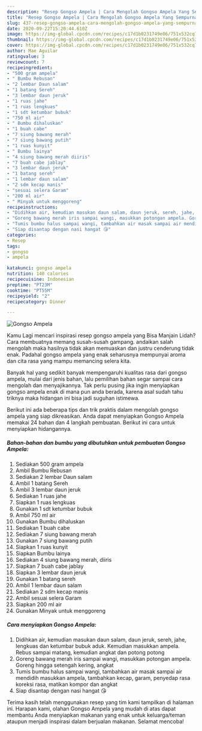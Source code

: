 ```yaml
---
description: "Resep Gongso Ampela | Cara Mengolah Gongso Ampela Yang Sempurna"
title: "Resep Gongso Ampela | Cara Mengolah Gongso Ampela Yang Sempurna"
slug: 437-resep-gongso-ampela-cara-mengolah-gongso-ampela-yang-sempurna
date: 2020-09-22T15:20:44.610Z
image: https://img-global.cpcdn.com/recipes/c17d1b0231749e06/751x532cq70/gongso-ampela-foto-resep-utama.jpg
thumbnail: https://img-global.cpcdn.com/recipes/c17d1b0231749e06/751x532cq70/gongso-ampela-foto-resep-utama.jpg
cover: https://img-global.cpcdn.com/recipes/c17d1b0231749e06/751x532cq70/gongso-ampela-foto-resep-utama.jpg
author: Mae Aguilar
ratingvalue: 3
reviewcount: 7
recipeingredient:
- "500 gram ampela"
- " Bumbu Rebusan"
- "2 lembar Daun salam"
- "1 batang Sereh"
- "3 lembar daun jeruk"
- "1 ruas jahe"
- "1 ruas lengkuas"
- "1 sdt ketumbar bubuk"
- "750 ml air"
- " Bumbu dihaluskan"
- "1 buah cabe"
- "7 siung bawang merah"
- "7 siung bawang putih"
- "1 ruas kunyit"
- " Bumbu lainya"
- "4 siung bawang merah diiris"
- "7 buah cabe jablay"
- "3 lembar daun jeruk"
- "1 batang sereh"
- "1 lembar daun salam"
- "2 sdm kecap manis"
- "sesuai selera Garam"
- "200 ml air"
- " Minyak untuk menggoreng"
recipeinstructions:
- "Didihkan air, kemudian masukan daun salam, daun jeruk, sereh, jahe, lengkuas dan ketumbar bubuk aduk. Kemudian masukkan ampela. Rebus sampai matang, kemudian angkat dan potong potong"
- "Goreng bawang merah iris sampai wangi, masukkan potongan ampela. Goreng hingga setengah kering, angkat"
- "Tumis bumbu halus sampai wangi, tambahkan air masak sampai air mendidih masukkan ampela, tambahkan kecap, garam, penyedap rasa koreksi rasa, matikan kompor dan angkat"
- "Siap disantap dengan nasi hangat 😘"
categories:
- Resep
tags:
- gongso
- ampela

katakunci: gongso ampela 
nutrition: 140 calories
recipecuisine: Indonesian
preptime: "PT23M"
cooktime: "PT55M"
recipeyield: "2"
recipecategory: Dinner

---
```



![Gongso Ampela](https://img-global.cpcdn.com/recipes/c17d1b0231749e06/751x532cq70/gongso-ampela-foto-resep-utama.jpg)

Kamu Lagi mencari inspirasi resep gongso ampela yang Bisa Manjain Lidah? Cara membuatnya memang susah-susah gampang. andaikan salah mengolah maka hasilnya tidak akan memuaskan dan justru cenderung tidak enak. Padahal gongso ampela yang enak seharusnya mempunyai aroma dan cita rasa yang mampu memancing selera kita.



Banyak hal yang sedikit banyak mempengaruhi kualitas rasa dari gongso ampela, mulai dari jenis bahan, lalu pemilihan bahan segar sampai cara mengolah dan menyajikannya. Tak perlu pusing jika ingin menyiapkan gongso ampela enak di mana pun anda berada, karena asal sudah tahu triknya maka hidangan ini bisa jadi suguhan istimewa.


Berikut ini ada beberapa tips dan trik praktis dalam mengolah gongso ampela yang siap dikreasikan. Anda dapat menyiapkan Gongso Ampela memakai 24 bahan dan 4 langkah pembuatan. Berikut ini cara untuk menyiapkan hidangannya.

<!--inarticleads1-->

##### Bahan-bahan dan bumbu yang dibutuhkan untuk pembuatan Gongso Ampela:

1. Sediakan 500 gram ampela
1. Ambil  Bumbu Rebusan
1. Sediakan 2 lembar Daun salam
1. Ambil 1 batang Sereh
1. Ambil 3 lembar daun jeruk
1. Sediakan 1 ruas jahe
1. Siapkan 1 ruas lengkuas
1. Gunakan 1 sdt ketumbar bubuk
1. Ambil 750 ml air
1. Gunakan  Bumbu dihaluskan
1. Sediakan 1 buah cabe
1. Sediakan 7 siung bawang merah
1. Gunakan 7 siung bawang putih
1. Siapkan 1 ruas kunyit
1. Siapkan  Bumbu lainya
1. Sediakan 4 siung bawang merah, diiris
1. Siapkan 7 buah cabe jablay
1. Siapkan 3 lembar daun jeruk
1. Gunakan 1 batang sereh
1. Ambil 1 lembar daun salam
1. Sediakan 2 sdm kecap manis
1. Ambil sesuai selera Garam
1. Siapkan 200 ml air
1. Gunakan  Minyak untuk menggoreng




<!--inarticleads2-->

##### Cara menyiapkan Gongso Ampela:

1. Didihkan air, kemudian masukan daun salam, daun jeruk, sereh, jahe, lengkuas dan ketumbar bubuk aduk. Kemudian masukkan ampela. Rebus sampai matang, kemudian angkat dan potong potong
1. Goreng bawang merah iris sampai wangi, masukkan potongan ampela. Goreng hingga setengah kering, angkat
1. Tumis bumbu halus sampai wangi, tambahkan air masak sampai air mendidih masukkan ampela, tambahkan kecap, garam, penyedap rasa koreksi rasa, matikan kompor dan angkat
1. Siap disantap dengan nasi hangat 😘




Terima kasih telah menggunakan resep yang tim kami tampilkan di halaman ini. Harapan kami, olahan Gongso Ampela yang mudah di atas dapat membantu Anda menyiapkan makanan yang enak untuk keluarga/teman ataupun menjadi inspirasi dalam berjualan makanan. Selamat mencoba!
